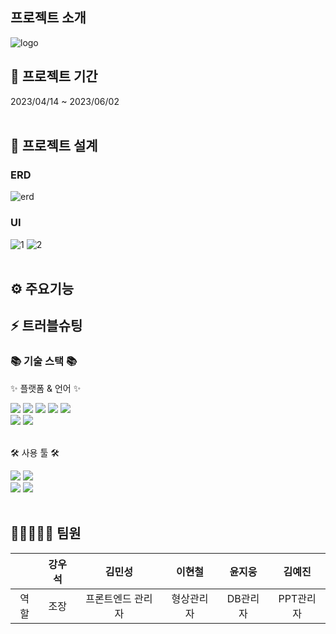 ## 프로젝트 소개
![logo](https://github.com/hynchlee/Exodia/assets/93501719/7e687839-bd7c-4e33-86f2-40469744c7a3)


## 📅 프로젝트 기간
2023/04/14 ~ 2023/06/02
<br>
<br>
</div>

## 🧱 프로젝트 설계

### ERD
![erd](https://github.com/hynchlee/Exodia/assets/93501719/31919734-0664-4520-9317-40f890d3f34c)

### UI &nbsp; 
![1](https://github.com/hynchlee/Exodia/assets/93501719/a0ccb885-46d0-4807-b734-6f245deb050c)
![2](https://github.com/hynchlee/Exodia/assets/93501719/b7fbe522-8ab4-4d2b-8bc4-3fa01954fffd)
<br>
<br>

## ⚙ 주요기능

## ⚡ 트러블슈팅
<div align=left>
	<h3>📚 기술 스택 📚</h3>
	<p>✨ 플랫폼 & 언어 ✨</p>
</div>
<div align="left">
	<img src="https://img.shields.io/badge/Java-007396?style=flat&logo=Conda-Forge&logoColor=white" />
	<img src="https://img.shields.io/badge/HTML5-E34F26?style=flat&logo=HTML5&logoColor=white" />
	<img src="https://img.shields.io/badge/CSS3-1572B6?style=flat&logo=CSS3&logoColor=white" />
	<img src="https://img.shields.io/badge/JavaScript-F7DF1E?style=flat&logo=JavaScript&logoColor=white" />
	<img src="https://img.shields.io/badge/jQuery-0769AD?style=flat&logo=jQuery&logoColor=white" />
	<br>
	<img src="https://img.shields.io/badge/Bootstrap-7952B3?style=flat&logo=Bootstrap&logoColor=white" />
	<img src="https://img.shields.io/badge/Oracle%20SQL-F80000?style=flat&logo=Oracle&logoColor=white" />
	<br>
</div>
<br>
<div align=left>
	<p>🛠 사용 툴 🛠</p>
</div>
<div align=left>
	<img src="https://img.shields.io/badge/Eclipse%20IDE-2C2255?style=flat&logo=EclipseIDE&logoColor=white" />
	<img src="https://img.shields.io/badge/Visual%20Studio%20Code-007ACC?style=flat&logo=VisualStudioCode&logoColor=white" />
	<br>
	<img src="https://img.shields.io/badge/Tomcat-F8DC75?style=flat&logo=ApacheTomcat&logoColor=white" />
	<img src="https://img.shields.io/badge/GitHub-181717?style=flat&logo=GitHub&logoColor=white" />
  <br>
  <br>

## 🚀👩‍🚀👨‍🚀 팀원
|   | 강우석  | 김민성  | 이현철  | 윤지웅  | 김예진  | 
|:---:|:---:|:---:|:---:|:---:|:---:|
| 역할 | 조장  | 프론트엔드 관리자  | 형상관리자  | DB관리자  | PPT관리자  |
